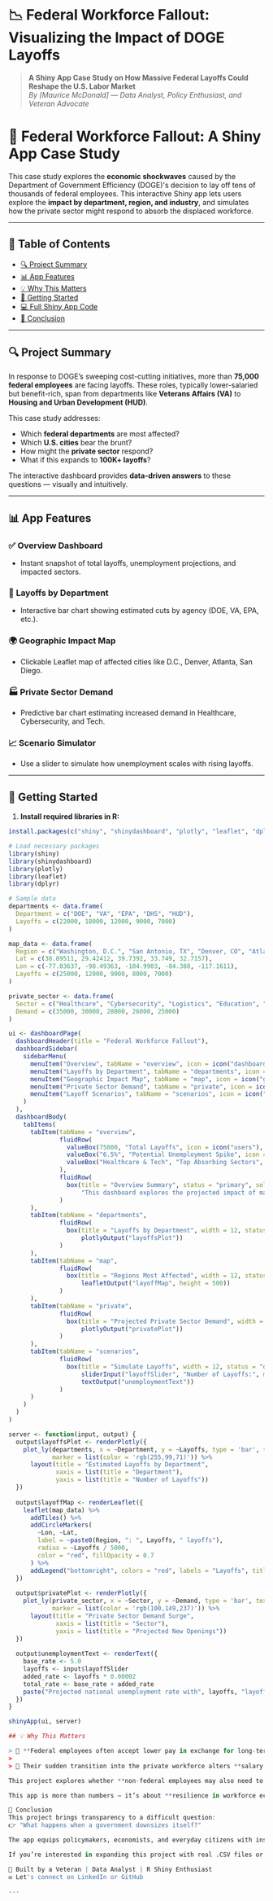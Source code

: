 # 📉 Federal Workforce Fallout: Visualizing the Impact of DOGE Layoffs

> **A Shiny App Case Study on How Massive Federal Layoffs Could Reshape the U.S. Labor Market**  
> *By [Maurice McDonald] — Data Analyst, Policy Enthusiast, and Veteran Advocate*

# 💼 Federal Workforce Fallout: A Shiny App Case Study

This case study explores the **economic shockwaves** caused by the Department of Government Efficiency (DOGE)'s decision to lay off tens of thousands of federal employees. This interactive Shiny app lets users explore the **impact by department, region, and industry**, and simulates how the private sector might respond to absorb the displaced workforce.

---

## 📌 Table of Contents
- [🔍 Project Summary](#project-summary)
- [📊 App Features](#app-features)
- [💡 Why This Matters](#why-this-matters)
- [🚀 Getting Started](#getting-started)
- [💻 Full Shiny App Code](#full-shiny-app-code)
- [📌 Conclusion](#conclusion)

---

## 🔍 Project Summary

In response to DOGE’s sweeping cost-cutting initiatives, more than **75,000 federal employees** are facing layoffs. These roles, typically lower-salaried but benefit-rich, span from departments like **Veterans Affairs (VA)** to **Housing and Urban Development (HUD)**.

This case study addresses:

- Which **federal departments** are most affected?
- Which **U.S. cities** bear the brunt?
- How might the **private sector** respond?
- What if this expands to **100K+ layoffs**?

The interactive dashboard provides **data-driven answers** to these questions — visually and intuitively.

---

## 📊 App Features

### ✅ **Overview Dashboard**
- Instant snapshot of total layoffs, unemployment projections, and impacted sectors.

### 🏢 **Layoffs by Department**
- Interactive bar chart showing estimated cuts by agency (DOE, VA, EPA, etc.).

### 🌍 **Geographic Impact Map**
- Clickable Leaflet map of affected cities like D.C., Denver, Atlanta, San Diego.

### 🏭 **Private Sector Demand**
- Predictive bar chart estimating increased demand in Healthcare, Cybersecurity, and Tech.

### 📈 **Scenario Simulator**
- Use a slider to simulate how unemployment scales with rising layoffs.

---

## 🚀 Getting Started

1. **Install required libraries in R:**

```r
install.packages(c("shiny", "shinydashboard", "plotly", "leaflet", "dplyr"))

# Load necessary packages
library(shiny)
library(shinydashboard)
library(plotly)
library(leaflet)
library(dplyr)

# Sample data
departments <- data.frame(
  Department = c("DOE", "VA", "EPA", "DHS", "HUD"),
  Layoffs = c(22000, 18000, 12000, 9000, 7000)
)

map_data <- data.frame(
  Region = c("Washington, D.C.", "San Antonio, TX", "Denver, CO", "Atlanta, GA", "San Diego, CA"),
  Lat = c(38.89511, 29.42412, 39.7392, 33.749, 32.7157),
  Lon = c(-77.03637, -98.49363, -104.9903, -84.388, -117.1611),
  Layoffs = c(25000, 12000, 9000, 8000, 7000)
)

private_sector <- data.frame(
  Sector = c("Healthcare", "Cybersecurity", "Logistics", "Education", "Tech Support"),
  Demand = c(35000, 30000, 28000, 26000, 25000)
)

ui <- dashboardPage(
  dashboardHeader(title = "Federal Workforce Fallout"),
  dashboardSidebar(
    sidebarMenu(
      menuItem("Overview", tabName = "overview", icon = icon("dashboard")),
      menuItem("Layoffs by Department", tabName = "departments", icon = icon("building")),
      menuItem("Geographic Impact Map", tabName = "map", icon = icon("globe")),
      menuItem("Private Sector Demand", tabName = "private", icon = icon("industry")),
      menuItem("Layoff Scenarios", tabName = "scenarios", icon = icon("sliders-h"))
    )
  ),
  dashboardBody(
    tabItems(
      tabItem(tabName = "overview",
              fluidRow(
                valueBox(75000, "Total Layoffs", icon = icon("users"), color = "red"),
                valueBox("6.5%", "Potential Unemployment Spike", icon = icon("chart-line"), color = "orange"),
                valueBox("Healthcare & Tech", "Top Absorbing Sectors", icon = icon("hospital"), color = "blue")
              ),
              fluidRow(
                box(title = "Overview Summary", status = "primary", solidHeader = TRUE, width = 12,
                    "This dashboard explores the projected impact of mass federal layoffs due to DOGE policy shifts. It simulates ripple effects across departments, geographic areas, and private sector industries.")
              )
      ),
      tabItem(tabName = "departments",
              fluidRow(
                box(title = "Layoffs by Department", width = 12, status = "warning", solidHeader = TRUE,
                    plotlyOutput("layoffsPlot"))
              )
      ),
      tabItem(tabName = "map",
              fluidRow(
                box(title = "Regions Most Affected", width = 12, status = "success", solidHeader = TRUE,
                    leafletOutput("layoffMap", height = 500))
              )
      ),
      tabItem(tabName = "private",
              fluidRow(
                box(title = "Projected Private Sector Demand", width = 12, status = "info", solidHeader = TRUE,
                    plotlyOutput("privatePlot"))
              )
      ),
      tabItem(tabName = "scenarios",
              fluidRow(
                box(title = "Simulate Layoffs", width = 12, status = "danger", solidHeader = TRUE,
                    sliderInput("layoffSlider", "Number of Layoffs:", min = 0, max = 150000, value = 75000, step = 5000),
                    textOutput("unemploymentText"))
              )
      )
    )
  )
)

server <- function(input, output) {
  output$layoffsPlot <- renderPlotly({
    plot_ly(departments, x = ~Department, y = ~Layoffs, type = 'bar', text = ~Layoffs,
            marker = list(color = 'rgb(255,99,71)')) %>%
      layout(title = "Estimated Layoffs by Department",
             xaxis = list(title = "Department"),
             yaxis = list(title = "Number of Layoffs"))
  })
  
  output$layoffMap <- renderLeaflet({
    leaflet(map_data) %>%
      addTiles() %>%
      addCircleMarkers(
        ~Lon, ~Lat,
        label = ~paste0(Region, ": ", Layoffs, " layoffs"),
        radius = ~Layoffs / 5000,
        color = "red", fillOpacity = 0.7
      ) %>%
      addLegend("bottomright", colors = "red", labels = "Layoffs", title = "Regional Impact")
  })
  
  output$privatePlot <- renderPlotly({
    plot_ly(private_sector, x = ~Sector, y = ~Demand, type = 'bar', text = ~Demand,
            marker = list(color = 'rgb(100,149,237)')) %>%
      layout(title = "Private Sector Demand Surge",
             xaxis = list(title = "Sector"),
             yaxis = list(title = "Projected New Openings"))
  })
  
  output$unemploymentText <- renderText({
    base_rate <- 5.0
    layoffs <- input$layoffSlider
    added_rate <- layoffs * 0.00002
    total_rate <- base_rate + added_rate
    paste("Projected national unemployment rate with", layoffs, "layoffs: ", round(total_rate, 2), "%")
  })
}

shinyApp(ui, server)

## 💡 Why This Matters

> 🧠 **Federal employees often accept lower pay in exchange for long-term security and benefits.**
>
> 💼 Their sudden transition into the private workforce alters **salary expectations, skill demands**, and **industry readiness**.

This project explores whether **non-federal employees may also need to adopt new mindsets** around job security, adaptability, and compensation as a result.

This app is more than numbers — it’s about **resilience in workforce ecosystems**.

📌 Conclusion
This project brings transparency to a difficult question:
👉 "What happens when a government downsizes itself?"

The app equips policymakers, economists, and everyday citizens with insights into where the damage is felt and how we might restructure labor in its wake.

If you’re interested in expanding this project with real .CSV files or connecting it to live labor market APIs — reach out or fork this repo and tag me!

👋 Built by a Veteran | Data Analyst | R Shiny Enthusiast
✉️ Let's connect on LinkedIn or GitHub

---

